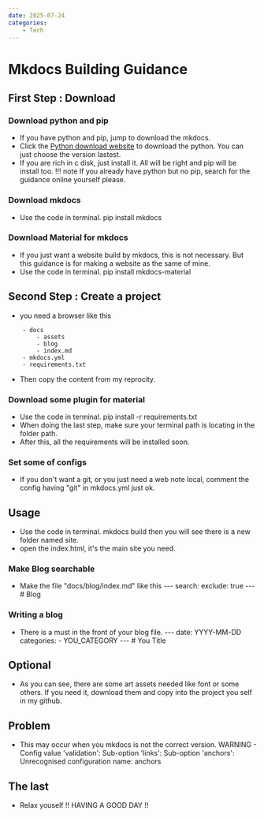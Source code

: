 ```yaml
---
date: 2025-07-24
categories: 
    - Tech
---
```

# Mkdocs Building Guidance
<!-- more -->
## First Step : Download
### Download python and pip
- If you have python and pip, jump to download the mkdocs.
- Click the [Python download website](https://www.python.org/downloads/) to download the python. You can just choose the version lastest.
- If you are rich in c disk, just install it. All will be right and pip will be install too.
!!! note
    If you already have python but no pip, search for the guidance online yourself please.
### Download mkdocs
- Use the code in terminal.
        pip install mkdocs
### Download Material for mkdocs
- If you just want a website build by mkdocs, this is not necessary. But this guidance is for making a website as the same of mine.
- Use the code in terminal.
        pip install mkdocs-material
## Second Step : Create a project 
- you need a browser like this
```
    - docs
        - assets
        - blog
        - index.md
    - mkdocs.yml
    - requirements.txt
```
- Then copy the content from my reprocity.
### Download some plugin for material
- Use the code in terminal.
        pip install -r requirements.txt
- When doing the last step, make sure your terminal path is locating in the folder path.
- After this, all the requirements will be installed soon.
### Set some of configs
- If you don't want a git, or you just need a web note local, comment the config having "git" in mkdocs.yml just ok.
## Usage
- Use the code in terminal.
        mkdocs build
    then you will see there is a new folder named site.
- open the index.html, it's the main site you need.
### Make Blog searchable
- Make the file "docs/blog/index.md" like this
        ---
        search:
        exclude: true
        ---
        # Blog
### Writing a blog 
- There is a must in the front of your blog file.
        ---
        date: YYYY-MM-DD
        categories: 
            - YOU_CATEGORY
        ---
        # You Title
        <!-- more -->
## Optional
- As you can see, there are some art assets needed like font or some others. If you need it, download them and copy into the project you self in my github.
## Problem
- This may occur when you mkdocs is not the correct version.
        WARNING -  Config value 'validation': Sub-option 'links': Sub-option 'anchors': Unrecognised configuration name: anchors
## The last
- Relax youself !! HAVING A GOOD DAY !!
